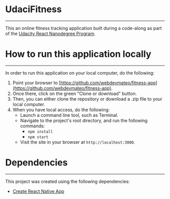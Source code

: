 # UdaciFitness
___

This an online fitness tracking application built during a code-along as part of the [Udacity React Nanodegree Program](https://www.udacity.com/course/react-nanodegree--nd019).

# How to run this application locally
___

In order to run this application on your local computer, do the following:

1. Point your browser to [https://github.com/webdevmateo/fitness-app](https://github.com/webdevmateo/fitness-app).
2. Once there, click on the green "Clone or download" button.
3. Then, you can either clone the repository or download a .zip file to your local computer.
4. When you have local access, do the following:
     - Launch a command line tool, such as Terminal.
     - Navigate to the project's root directory, and run the following commands:
          * `npm install`
          * `npm start`
     - Visit the site in your browser at `http://localhost:3000`.

# Dependencies
___

This project was created using the following dependencies:
* [Create React Native App](https://github.com/react-community/create-react-native-app)
